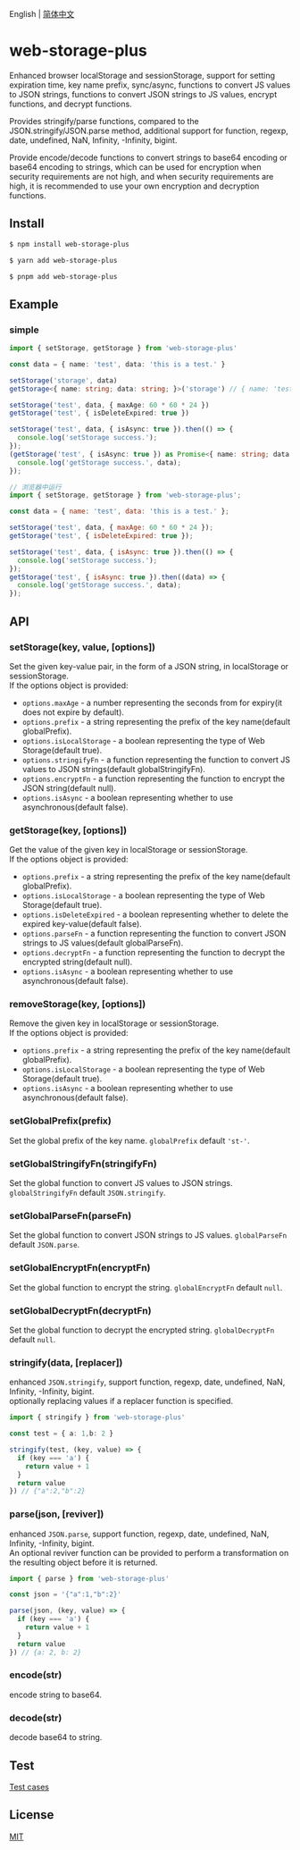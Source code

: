 English | [简体中文](https://github.com/wansongtao/web-storage-plus/blob/main/README.zh-CN.md)
# web-storage-plus
Enhanced browser localStorage and sessionStorage, support for setting expiration time, key name prefix, sync/async,  functions to convert JS values to JSON strings, functions to convert JSON strings to JS values, encrypt functions, and decrypt functions.  

Provides stringify/parse functions, compared to the JSON.stringify/JSON.parse method, additional support for function, regexp, date, undefined, NaN, Infinity, -Infinity, bigint.   

Provide encode/decode functions to convert strings to base64 encoding or base64 encoding to strings, which can be used for encryption when security requirements are not high, and when security requirements are high, it is recommended to use your own encryption and decryption functions.    
## Install
```bash
$ npm install web-storage-plus

$ yarn add web-storage-plus

$ pnpm add web-storage-plus
```
## Example
### simple
```typescript
import { setStorage, getStorage } from 'web-storage-plus'

const data = { name: 'test', data: 'this is a test.' }

setStorage('storage', data)
getStorage<{ name: string; data: string; }>('storage') // { name: 'test', data: 'this is a test.' }

setStorage('test', data, { maxAge: 60 * 60 * 24 })
getStorage('test', { isDeleteExpired: true })

setStorage('test', data, { isAsync: true }).then(() => {
  console.log('setStorage success.');
});
(getStorage('test', { isAsync: true }) as Promise<{ name: string; data: string; } | null>).then((data) => {
  console.log('getStorage success.', data);
});
```
``` javascript
// 浏览器中运行
import { setStorage, getStorage } from 'web-storage-plus';

const data = { name: 'test', data: 'this is a test.' };

setStorage('test', data, { maxAge: 60 * 60 * 24 });
getStorage('test', { isDeleteExpired: true });

setStorage('test', data, { isAsync: true }).then(() => {
  console.log('setStorage success.');
});
getStorage('test', { isAsync: true }).then((data) => {
  console.log('getStorage success.', data);
});
```
## API
### setStorage(key, value, [options])
Set the given key-value pair, in the form of a JSON string, in localStorage or sessionStorage.  
If the options object is provided:
- `options.maxAge` -  a number representing the seconds from for expiry(it does not expire by default).
- `options.prefix` - a string representing the prefix of the key name(default globalPrefix).
- `options.isLocalStorage` - a boolean representing the type of Web Storage(default true).
- `options.stringifyFn` - a function representing the function to convert JS values to JSON strings(default globalStringifyFn).
- `options.encryptFn` - a function representing the function to encrypt the JSON string(default null).
- `options.isAsync` - a boolean representing whether to use asynchronous(default false).
### getStorage(key, [options])
Get the value of the given key in localStorage or sessionStorage.  
If the options object is provided:
- `options.prefix` - a string representing the prefix of the key name(default globalPrefix).
- `options.isLocalStorage` - a boolean representing the type of Web Storage(default true).
- `options.isDeleteExpired` - a boolean representing whether to delete the expired key-value(default false).
- `options.parseFn` - a function representing the function to convert JSON strings to JS values(default globalParseFn).
- `options.decryptFn` - a function representing the function to decrypt the encrypted string(default null).
- `options.isAsync` - a boolean representing whether to use asynchronous(default false).
### removeStorage(key, [options])
Remove the given key in localStorage or sessionStorage.  
If the options object is provided:
- `options.prefix` - a string representing the prefix of the key name(default globalPrefix).
- `options.isLocalStorage` - a boolean representing the type of Web Storage(default true).
- `options.isAsync` - a boolean representing whether to use asynchronous(default false).
### setGlobalPrefix(prefix)
Set the global prefix of the key name. `globalPrefix` default `'st-'`.
### setGlobalStringifyFn(stringifyFn)
Set the global function to convert JS values to JSON strings. `globalStringifyFn` default `JSON.stringify`.
### setGlobalParseFn(parseFn)
Set the global function to convert JSON strings to JS values. `globalParseFn` default `JSON.parse`.
### setGlobalEncryptFn(encryptFn)
Set the global function to encrypt the string. `globalEncryptFn` default `null`.
### setGlobalDecryptFn(decryptFn)
Set the global function to decrypt the encrypted string. `globalDecryptFn` default `null`.
### stringify(data, [replacer])
enhanced `JSON.stringify`, support function, regexp, date, undefined, NaN, Infinity, -Infinity, bigint.  
optionally replacing values if a replacer function is specified.
```typescript
import { stringify } from 'web-storage-plus'

const test = { a: 1,b: 2 }

stringify(test, (key, value) => {
  if (key === 'a') {
    return value + 1
  }
  return value
}) // {"a":2,"b":2}
```
### parse(json, [reviver])
enhanced `JSON.parse`, support function, regexp, date, undefined, NaN, Infinity, -Infinity, bigint.  
An optional reviver function can be provided to perform a transformation on the resulting object before it is returned.
```typescript
import { parse } from 'web-storage-plus'

const json = '{"a":1,"b":2}'

parse(json, (key, value) => {
  if (key === 'a') {
    return value + 1
  }
  return value
}) // {a: 2, b: 2}
```
### encode(str)
encode string to base64.
### decode(str)
decode base64 to string.
## Test
[Test cases](https://github.com/wansongtao/web-storage-plus/blob/main/test/storage.test.ts)
## License
[MIT](https://github.com/wansongtao/web-storage-plus/blob/main/LICENSE)
